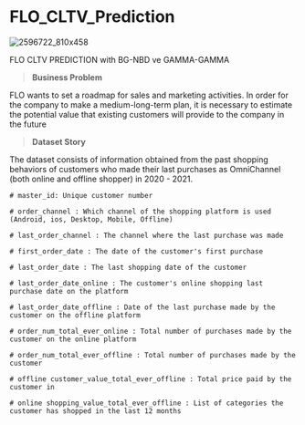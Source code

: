 # FLO_CLTV_Prediction
![2596722_810x458](https://user-images.githubusercontent.com/61653147/223640519-d601adca-fb58-42a9-a0d8-284a84817a8b.jpg)

FLO CLTV PREDICTION with BG-NBD ve GAMMA-GAMMA 

> **Business Problem**

FLO wants to set a roadmap for sales and marketing activities. In order for the company to make a medium-long-term plan, it is necessary to estimate the potential value that existing customers will provide to the company in the future

> **Dataset Story**

The dataset consists of information obtained from the past shopping behaviors of customers who made their last purchases as OmniChannel (both online and offline shopper) in 2020 - 2021.

```
# master_id: Unique customer number 
 
# order_channel : Which channel of the shopping platform is used (Android, ios, Desktop, Mobile, Offline) 
 
# last_order_channel : The channel where the last purchase was made 
 
# first_order_date : The date of the customer's first purchase
 
# last_order_date : The last shopping date of the customer 
 
# last_order_date_online : The customer's online shopping last purchase date on the platform 
 
# last_order_date_offline : Date of the last purchase made by the customer on the offline platform 
 
# order_num_total_ever_online : Total number of purchases made by the customer on the online platform 
 
# order_num_total_ever_offline : Total number of purchases made by the customer 
 
# offline customer_value_total_ever_offline : Total price paid by the customer in 
 
# online shopping_value_total_ever_offline : List of categories the customer has shopped in the last 12 months
```

